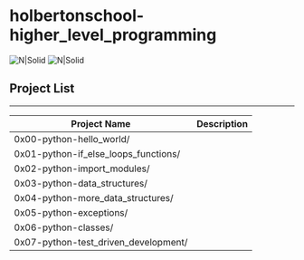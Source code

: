# holbertonschool-higher_level_programming

![N|Solid](https://www.holbertonschool.com/holberton-logo.png) ![N|Solid](htps://intranet.hbtn.io/assets/holberton-logo-coral-27055cb2f875eb10bf3b3942e52a24581bc0667695bdc856d4f08b469b678000.png)

## Project List
---
Project Name|Description
---|---
0x00-python-hello_world/|
0x01-python-if_else_loops_functions/|
0x02-python-import_modules/|
0x03-python-data_structures/|
0x04-python-more_data_structures/|
0x05-python-exceptions/|
0x06-python-classes/|
0x07-python-test_driven_development/|